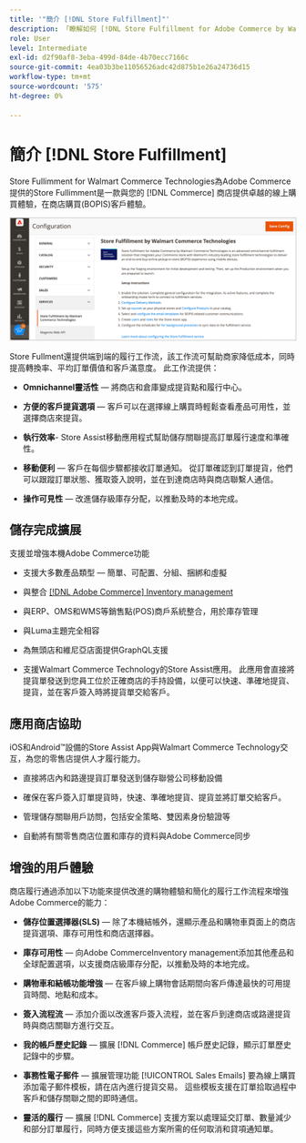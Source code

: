 ```yaml
---
title: '"簡介 [!DNL Store Fulfillment]"'
description: 「瞭解如何 [!DNL Store Fulfillment for Adobe Commerce by Walmart Commerce Technologies] 支援線上購買、在店取貨(BOPIS)，供客戶使用。 使用Store Assist Mobile簡化BOPIS的完成和對商店聯營商和Commerce客戶的訂單處理。"
role: User
level: Intermediate
exl-id: d2f90af8-3eba-499d-84de-4b70ecc7166c
source-git-commit: 4ea03b3be11056526adc42d875b1e26a24736d15
workflow-type: tm+mt
source-wordcount: '575'
ht-degree: 0%

---
```


# 簡介 [!DNL Store Fulfillment]

Store Fullimment for Walmart Commerce Technologies為Adobe Commerce提供的Store Fullimment是一款與您的 [!DNL Commerce] 商店提供卓越的線上購買體驗，在商店購買(BOPIS)客戶體驗。

![儲存履行解決方案Adobe管理配置](assets/store-fulfillment-admin-home.png)

Store Fullment還提供端到端的履行工作流，該工作流可幫助商家降低成本，同時提高轉換率、平均訂單價值和客戶滿意度。 此工作流提供：

* **Omnichannel靈活性** — 將商店和倉庫變成提貨點和履行中心。

* **方便的客戶提貨選項** — 客戶可以在選擇線上購買時輕鬆查看產品可用性，並選擇商店來提貨。

* **執行效率**- Store Assist移動應用程式幫助儲存關聯提高訂單履行速度和準確性。

* **移動便利** — 客戶在每個步驟都接收訂單通知。 從訂單確認到訂單提貨，他們可以跟蹤訂單狀態、獲取簽入說明，並在到達商店時與商店聯繫人通信。

* **操作可見性** — 改進儲存級庫存分配，以推動及時的本地完成。

## 儲存完成擴展

支援並增強本機Adobe Commerce功能

* 支援大多數產品類型 — 簡單、可配置、分組、捆綁和虛擬

* 與整合 [[!DNL Adobe Commerce] Inventory management](https://docs.magento.com/user-guide/catalog/inventory-learn-more.html)

* 與ERP、OMS和WMS等銷售點(POS)商戶系統整合，用於庫存管理

* 與Luma主題完全相容

* 為無頭店和維尼亞店面提供GraphQL支援

* 支援Walmart Commerce Technology的Store Assist應用。 此應用會直接將提貨單發送到您員工位於正確商店的手持設備，以便可以快速、準確地提貨、提貨，並在客戶簽入時將提貨單交給客戶。

## 應用商店協助

iOS和Android™設備的Store Assist App與Walmart Commerce Technology交互，為您的零售店提供人才履行能力。

* 直接將店內和路邊提貨訂單發送到儲存聯營公司移動設備

* 確保在客戶簽入訂單提貨時，快速、準確地提貨、提貨並將訂單交給客戶。

* 管理儲存關聯用戶訪問，包括安全策略、雙因素身份驗證等

* 自動將有關零售商店位置和庫存的資料與Adobe Commerce同步

## 增強的用戶體驗

商店履行通過添加以下功能來提供改進的購物體驗和簡化的履行工作流程來增強Adobe Commerce的能力：

* **儲存位置選擇器(SLS)** — 除了本機結帳外，還顯示產品和購物車頁面上的商店提貨選項、庫存可用性和商店選擇器。

* **庫存可用性** — 向Adobe CommerceInventory management添加其他產品和全球配置選項，以支援商店級庫存分配，以推動及時的本地完成。

* **購物車和結帳功能增強** — 在客戶線上購物會話期間向客戶傳達最快的可用提貨時間、地點和成本。

* **簽入流程流** — 添加介面以改進客戶簽入流程，並在客戶到達商店或路邊提貨時與商店關聯方進行交互。

* **我的帳戶歷史記錄** — 擴展 [!DNL Commerce] 帳戶歷史記錄，顯示訂單歷史記錄中的步驟。

* **事務性電子郵件** — 擴展管理功能 [!UICONTROL Sales Emails] 要為線上購買添加電子郵件模板，請在店內進行提貨交易。 這些模板支援在訂單拾取過程中客戶和儲存關聯之間的即時通信。

* **靈活的履行** — 擴展 [!DNL Commerce] 支援方案以處理延交訂單、數量減少和部分訂單履行，同時方便支援這些方案所需的任何取消和貸項通知單。
